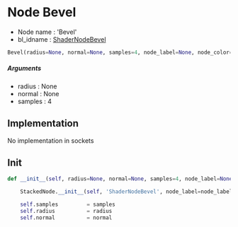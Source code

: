 # Node Bevel

- Node name : 'Bevel'
- bl_idname : [ShaderNodeBevel](https://docs.blender.org/api/current/bpy.types.ShaderNodeBevel.html)


``` python
Bevel(radius=None, normal=None, samples=4, node_label=None, node_color=None)
```
##### Arguments

- radius : None
- normal : None
- samples : 4

## Implementation

No implementation in sockets

## Init

``` python
def __init__(self, radius=None, normal=None, samples=4, node_label=None, node_color=None):

    StackedNode.__init__(self, 'ShaderNodeBevel', node_label=node_label, node_color=node_color)

    self.samples         = samples
    self.radius          = radius
    self.normal          = normal
```
